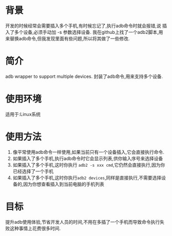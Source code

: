 # 背景
开发的时候经常会需要插入多个手机,有时候忘记了,执行adb命令时就会报错,说 插入了多个设备,必须手动加 -s 参数选择设备.
我在github上找了一个adb2脚本,用来替换adb命令,但我发现里面有些问题,所以将其做了一些修改.
# 简介
adb wrapper to support multiple devices.
封装了adb命令,用来支持多个设备.
# 使用环境
适用于:Linux系统
# 使用方法
1. 像平常使用adb命令一样使用,如果当前只有一个设备插入,它会直接执行命令.
2. 如果插入了多个手机,执行adb命令时它会显示列表,供你输入序号来选择设备
3. 如果插入了多个手机,这时你执行 ```adb2 -s xxx cmd```,它仍然会直接执行,因为你已经选择了一个手机
4. 如果插入了多个手机,这时你执行```adb2 devices```,同样是直接执行,不需要选择设备的,因为你想查看插入到当前电脑的手机列表

# 目标
提升adb使用体验,节省开发人员的时间,不用在多插了一个手机而导致命令执行失败这种事情上花费很多时间.


